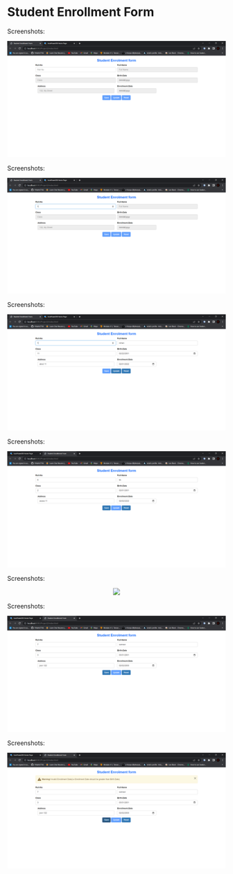 # Student Enrollment Form




Screenshots:
<p align="center">
  <img src="img/1.png" />
</p>

Screenshots:
<p align="center">
  <img src="img/2.png" />
</p>

Screenshots:
<p align="center">
  <img src="img/3.png" />
</p>

Screenshots:
<p align="center">
  <img src="img/4.png" />
</p>

Screenshots:
<p align="center">
  <img src="img/1=5.png" />
</p>

Screenshots:
<p align="center">
  <img src="img/6.png" />
</p>

Screenshots:
<p align="center">
  <img src="img/7.png" />
</p>
